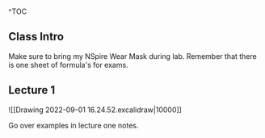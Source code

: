 ```toc

```

^TOC

## Class Intro
Make sure to bring my NSpire
Wear Mask during lab.
Remember that there is one sheet of formula's for exams.

## Lecture 1

![[Drawing 2022-09-01 16.24.52.excalidraw|10000]]

Go over examples in lecture one notes.

